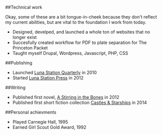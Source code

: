 ##Technical work

Okay, some of these are a bit tongue-in-cheek because they don't reflect my current abilities, but are vital to the foundation I work from today.

- Designed, develped, and launched a whole ton of websites that no longer exist
- Succesfully created workflow for PDF to plate separation for The Princeton Packet 
- Taught myself Drupal, Wordpress, Javascript, PHP, CSS

##Publishing

- Launched [Luna Station Quarterly](http://lunastationquarterly.com/) in 2010
- Started [Luna Station Press](http://lunastationpress.com/) in 2012

##Writing

- Published first novel, [A Stirring in the Bones](http://lunastationpress.com/portfolio/a-stirring-in-the-bones/) in 2012
- Published first short fiction collection [Castles & Starships](http://lunastationpress.com/portfolio/castles-starships/) in 2014

##Personal achievments

- Played Carnegie Hall, 1995
- Earned Girl Scout Gold Award, 1992
